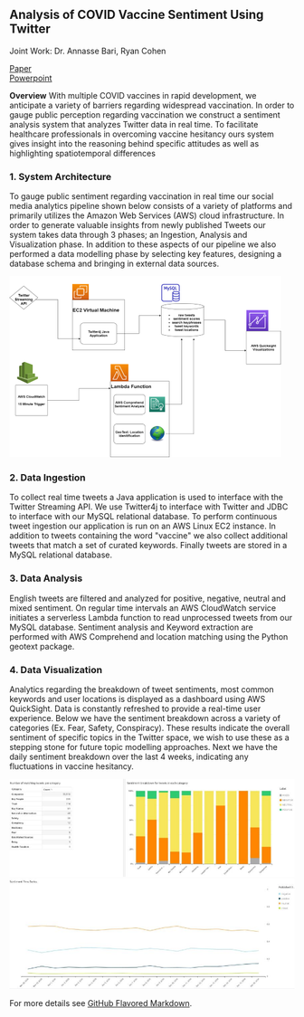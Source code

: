## Analysis of COVID Vaccine Sentiment Using Twitter

Joint Work: Dr. Annasse Bari, Ryan Cohen

[Paper](/pdf/SentimentPaper.pdf)
<br>
[Powerpoint](/pdf/SentimentSlides.pdf)

**Overview** With multiple COVID vaccines in rapid development, we anticipate a variety of barriers regarding widespread vaccination. In order to gauge public perception regarding vaccination we construct a sentiment analysis system that analyzes Twitter data in real time. To facilitate healthcare professionals in overcoming vaccine hesitancy ours system gives insight into the reasoning behind specific attitudes as well as highlighting spatiotemporal differences

### 1. System Architecture 
To gauge public sentiment regarding vaccination in real time our social media analytics pipeline shown below consists of a variety of platforms and primarily utilizes the Amazon Web Services (AWS) cloud infrastructure. In order to generate valuable insights from newly published Tweets our system takes data through 3 phases; an Ingestion, Analysis and Visualization phase. In addition to these aspects of our pipeline we also performed a data modelling phase by selecting key features, designing a database schema and bringing in external data sources. 

<img src="images/AWS-Architecture-portfolio.png?raw=true"/>

### 2. Data Ingestion

To collect real time tweets a Java application is used to interface with the Twitter Streaming API. We use Twitter4j to interface with Twitter and JDBC to interface with our MySQL relational database. To perform continuous tweet ingestion our application is run on an AWS Linux EC2 instance. In addition to tweets containing the word "vaccine" we also collect additional tweets that match a set of curated keywords. Finally tweets are stored in a MySQL relational database. 

### 3. Data Analysis

English tweets are filtered and analyzed for positive, negative, neutral and mixed sentiment. On regular time intervals an AWS CloudWatch service initiates a serverless Lambda function to read unprocessed tweets from our MySQL database. Sentiment analysis and Keyword extraction are performed with AWS Comprehend and location matching using the Python geotext package. 

### 4. Data Visualization

Analytics regarding the breakdown of tweet sentiments, most common keywords and user locations is displayed as a dashboard using AWS QuickSight. Data is constantly refreshed to provide a real-time user experience. Below we have the sentiment breakdown across a variety of categories (Ex. Fear, Safety, Conspiracy). These results indicate the overall sentiment of specific topics in the Twitter space, we wish to use these as a stepping stone for future topic modelling approaches. Next we have the daily sentiment breakdown over the last 4 weeks, indicating any fluctuations in vaccine hesitancy. 

<img src="images/qs_2.JPG?raw=true"/>

<img src="images/qs_3.JPG?raw=true"/>

For more details see [GitHub Flavored Markdown](https://guides.github.com/features/mastering-markdown/).

